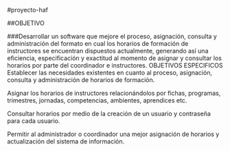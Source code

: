 #proyecto-haf

##OBJETIVO

###Desarrollar un software que mejore el proceso, asignación, consulta y administración del formato en cual los horarios de
formación de instructores se encuentran dispuestos actualmente, generando así una eficiencia, especificación y exactitud 
al momento de asignar y consultar los horarios por parte del coordinador e instructores.
OBJETIVOS ESPECIFICOS 
Establecer las necesidades existentes en cuanto al proceso, asignación, consulta y administración de horarios de formación.

Asignar los horarios de instructores relacionándolos por fichas, programas, trimestres, jornadas, competencias, ambientes, aprendices etc.

Consultar horarios por medio de la creación de un usuario y contraseña para cada usuario.

Permitir al administrador o coordinador una mejor asignación de horarios y actualización del sistema de información. 
